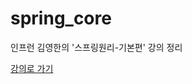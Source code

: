 # spring_core

인프런 김영한의 '스프링원리-기본편' 강의 정리

[강의로 가기](https://www.inflearn.com/course/%EC%8A%A4%ED%94%84%EB%A7%81-%ED%95%B5%EC%8B%AC-%EC%9B%90%EB%A6%AC-%EA%B8%B0%EB%B3%B8%ED%8E%B8?)
